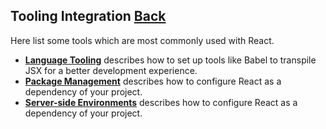 ## Tooling Integration [Back](./../react.md)

Here list some tools which are most commonly used with React.

- [**Language Tooling**](./language_tooling/language_tooling.md) describes how to set up tools like Babel to transpile JSX for a better development experience.
- [**Package Management**](./package_management/package_management.md) describes how to configure React as a dependency of your project.
- [**Server-side Environments**](./package_management/package_management.md) describes how to configure React as a dependency of your project.
